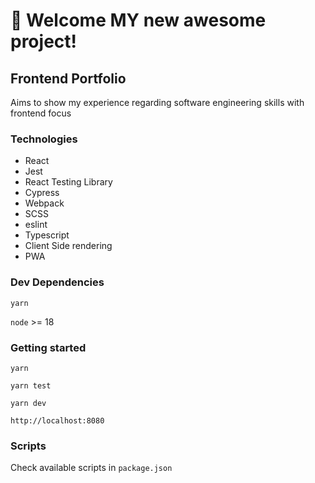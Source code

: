 # 🚀 Welcome MY new awesome project!

## Frontend Portfolio
Aims to show my experience regarding software engineering skills with frontend focus

### Technologies
- React
- Jest
- React Testing Library
- Cypress
- Webpack
- SCSS
- eslint
- Typescript
- Client Side rendering
- PWA

### Dev Dependencies
`yarn`

`node` >= 18

### Getting started
```
yarn
```
```
yarn test
```
```
yarn dev
```
```
http://localhost:8080
```
### Scripts
Check available scripts in `package.json`